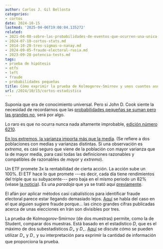 ```yaml
---
author: Carlos J. Gil Bellosta
categories:
- cortos
date: 2024-10-15
lastmod: '2025-04-06T19:00:04.135272'
related:
- 2021-04-08-sobre-las-probabilidades-de-eventos-que-ocurren-una-unica-vez.md
- 2024-07-10-cortos-stats.md
- 2014-10-28-tres-sigmas-o-nanay.md
- 2024-09-05-fraude-electoral-rusia.md
- 2023-09-28-potencia-tests.md
tags:
- prueba de hipótesis
- etfs
- left
- fraude
- probabilidades pequeñas
title: Cómo exprimir la prueba de Kolmogorov-Smirnov y unos cuantos asuntos más
url: /2024/10/15/cortos-estadistica
---
```


Suponía que era de conocimiento universal. Pero si John D. Cook siente la necesidad de recordarnos que las [probabilidades pequeñas se suman pero las grandes no](https://www.johndcook.com/blog/2024/05/10/small-probabilities-add/), será por algo.

Lo raro es que no ocurra nunca nada altamente improbable, [edición número 6210](https://www.themoneyillusion.com/rare-events-are-really-common/).

[En los extremos, la varianza importa más que la media](https://www.johndcook.com/blog/2024/08/26/variance-in-the-extemes/). (Se refiere a dos poblaciones con medias y varianzas distintas. Si una observación es _extrema_, es casi seguro que viene de la población con mayor varianza que la de mayor media, para casi todas las definiciones razonables y compatibles de razonables de _mayor_ y _extremo_).

Un ETF promete 3x la rentabilidad de cierta acción. La acción sube un 100%. El ETF hace lo que promete ---es decir, cada día tiene rendimientos del triple que su subyacente--- pero baja en el mismo periodo un 82% (véase [la noticia](https://www.bloomberg.com/opinion/articles/2024-09-03/triple-etfs-triple-your-fun)). Es una _paradoja_ que ya se trató aquí [previamente](/2024/02/29/letf/).

El afán por aplicar métodos casi cabalísticos para identificar fraude electoral parece estar llegando demasiado lejos.
[Aquí](https://statmodeling.stat.columbia.edu/2024/07/16/the-recent-iranian-election-should-we-be-suspicious-that-the-vote-totals-are-all-divisible-by-3/) se habla del caso en el que alguien sugiere fraude porque... las cinco grandes cifras publicadas acerca de unas elecciones en Irán son divisibles por tres.

La prueba de Kolmogorov-Smirnov (de dos muestras) permite, como la de Student, comparar dos muestras. Está basado en el estadístico $D$, que es el máximo de dos subestadísticos $D_+$ y $D_-$.
[Aquí](https://datacolada.org/120) se discute cómo se pueden utilizar $D_+$ y $D_-$ y su interpretación para exprimir la cantidad de información que proporciona la prueba.
